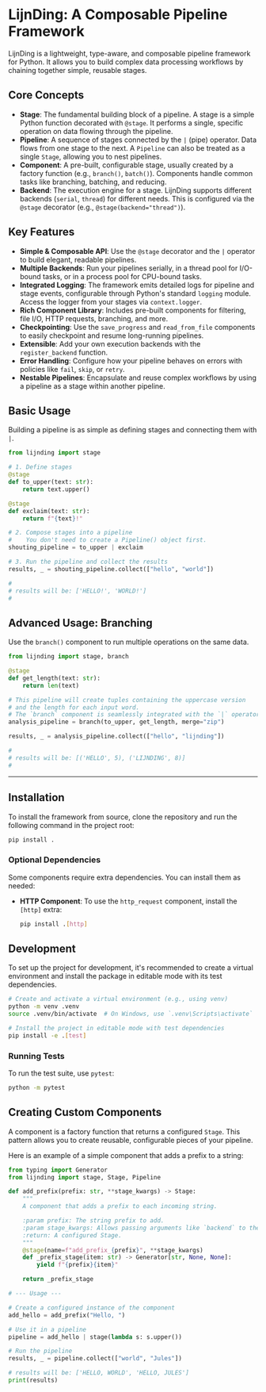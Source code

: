 # LijnDing: A Composable Pipeline Framework

LijnDing is a lightweight, type-aware, and composable pipeline framework for Python. It allows you to build complex data processing workflows by chaining together simple, reusable stages.

## Core Concepts

- **Stage**: The fundamental building block of a pipeline. A stage is a simple Python function decorated with `@stage`. It performs a single, specific operation on data flowing through the pipeline.
- **Pipeline**: A sequence of stages connected by the `|` (pipe) operator. Data flows from one stage to the next. A `Pipeline` can also be treated as a single `Stage`, allowing you to nest pipelines.
- **Component**: A pre-built, configurable stage, usually created by a factory function (e.g., `branch()`, `batch()`). Components handle common tasks like branching, batching, and reducing.
- **Backend**: The execution engine for a stage. LijnDing supports different backends (`serial`, `thread`) for different needs. This is configured via the `@stage` decorator (e.g., `@stage(backend="thread")`).

## Key Features

- **Simple & Composable API**: Use the `@stage` decorator and the `|` operator to build elegant, readable pipelines.
- **Multiple Backends**: Run your pipelines serially, in a thread pool for I/O-bound tasks, or in a process pool for CPU-bound tasks.
- **Integrated Logging**: The framework emits detailed logs for pipeline and stage events, configurable through Python's standard `logging` module. Access the logger from your stages via `context.logger`.
- **Rich Component Library**: Includes pre-built components for filtering, file I/O, HTTP requests, branching, and more.
- **Checkpointing**: Use the `save_progress` and `read_from_file` components to easily checkpoint and resume long-running pipelines.
- **Extensible**: Add your own execution backends with the `register_backend` function.
- **Error Handling**: Configure how your pipeline behaves on errors with policies like `fail`, `skip`, or `retry`.
- **Nestable Pipelines**: Encapsulate and reuse complex workflows by using a pipeline as a stage within another pipeline.

## Basic Usage

Building a pipeline is as simple as defining stages and connecting them with `|`.

```python
from lijnding import stage

# 1. Define stages
@stage
def to_upper(text: str):
    return text.upper()

@stage
def exclaim(text: str):
    return f"{text}!"

# 2. Compose stages into a pipeline
#    You don't need to create a Pipeline() object first.
shouting_pipeline = to_upper | exclaim

# 3. Run the pipeline and collect the results
results, _ = shouting_pipeline.collect(["hello", "world"])

#
# results will be: ['HELLO!', 'WORLD!']
#
```

## Advanced Usage: Branching

Use the `branch()` component to run multiple operations on the same data.

```python
from lijnding import stage, branch

@stage
def get_length(text: str):
    return len(text)

# This pipeline will create tuples containing the uppercase version
# and the length for each input word.
# The `branch` component is seamlessly integrated with the `|` operator.
analysis_pipeline = branch(to_upper, get_length, merge="zip")

results, _ = analysis_pipeline.collect(["hello", "lijnding"])

#
# results will be: [('HELLO', 5), ('LIJNDING', 8)]
#
```

---

## Installation

To install the framework from source, clone the repository and run the following command in the project root:

```bash
pip install .
```

### Optional Dependencies

Some components require extra dependencies. You can install them as needed:

- **HTTP Component**: To use the `http_request` component, install the `[http]` extra:
  ```bash
  pip install .[http]
  ```

## Development

To set up the project for development, it's recommended to create a virtual environment and install the package in editable mode with its test dependencies.

```bash
# Create and activate a virtual environment (e.g., using venv)
python -m venv .venv
source .venv/bin/activate  # On Windows, use `.venv\Scripts\activate`

# Install the project in editable mode with test dependencies
pip install -e .[test]
```

### Running Tests

To run the test suite, use `pytest`:

```bash
python -m pytest
```

## Creating Custom Components

A component is a factory function that returns a configured `Stage`. This pattern allows you to create reusable, configurable pieces of your pipeline.

Here is an example of a simple component that adds a prefix to a string:

```python
from typing import Generator
from lijnding import stage, Stage, Pipeline

def add_prefix(prefix: str, **stage_kwargs) -> Stage:
    """
    A component that adds a prefix to each incoming string.

    :param prefix: The string prefix to add.
    :param stage_kwargs: Allows passing arguments like `backend` to the stage.
    :return: A configured Stage.
    """
    @stage(name=f"add_prefix_{prefix}", **stage_kwargs)
    def _prefix_stage(item: str) -> Generator[str, None, None]:
        yield f"{prefix}{item}"

    return _prefix_stage

# --- Usage ---

# Create a configured instance of the component
add_hello = add_prefix("Hello, ")

# Use it in a pipeline
pipeline = add_hello | stage(lambda s: s.upper())

# Run the pipeline
results, _ = pipeline.collect(["world", "Jules"])

# results will be: ['HELLO, WORLD', 'HELLO, JULES']
print(results)
```
